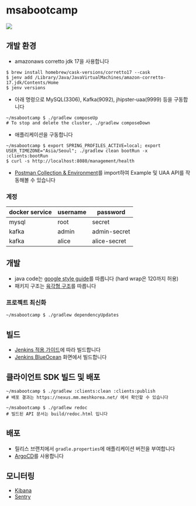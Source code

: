 # msabootcamp

![](https://plantuml-server.kkeisuke.dev/svg/ZOyn3i8m34Ltdy8Nw0KojH8ZMxc0IwnYoKbGuWm8SNUI5jI5WV5RxpzzZyKeMmqAS5Kg1MU9AsTy0kA0uXsUKrot42cmmzbo8-3rvITTQlY5cvWUVB_Sww9IRkmdStWYuui4FanpQ_ufKdhqRhFKJ2OfTijdUHhsJR0lQx6B0KQElltv1W00.svg)

## 개발 환경

- amazonaws corretto jdk 17을 사용합니다
```shell
$ brew install homebrew/cask-versions/corretto17 --cask
$ jenv add /Library/Java/JavaVirtualMachines/amazon-corretto-17.jdk/Contents/Home
$ jenv versions
```


- 아래 명령으로 MySQL(3306), Kafka(9092), jhipster-uaa(9999) 등을 구동합니다
```shell
~/msabootcamp $ ./gradlew composeUp
# To stop and delete the cluster, ./gradlew composeDown
```

- 애플리케이션을 구동합니다
```shell
~/msabootcamp $ export SPRING_PROFILES_ACTIVE=local; export USER_TIMEZONE="Asia/Seoul"; ./gradlew clean bootRun -x :clients:bootRun
$ curl -s http://localhost:8080/management/health
```
- [Postman Collection & Environment](./postman)를 import하여 Example 및 UAA API를 작동해볼 수 있습니다

### 계정

docker service|username|password
---|---|---
mysql|root|secret
kafka|admin|admin-secret
kafka|alice|alice-secret

## 개발

- java code는 [google style guide](https://github.com/google/styleguide/blob/gh-pages/intellij-java-google-style.xml)를 따릅니다 (hard wrap은 120까지 허용)
- 패키지 구조는 [육각형 구조](https://reflectoring.io/spring-hexagonal/)를 따릅니다

### 프로젝트 최신화

```shell
~/msabootcamp $ ./gradlew dependencyUpdates
```

## 빌드

- [Jenkins 적용 가이드](https://wiki.mm.meshkorea.net/pages/viewpage.action?pageId=95855850)에 따라 빌드합니다
- [Jenkins BlueOcean](https://jenkins.meshtools.io/blue/organizations/jenkins/msabootcamp/activity) 화면에서 빌드합니다

## 클라이언트 SDK 빌드 및 배포

```shell
~/msabootcamp $ ./gradlew :clients:clean :clients:publish
# 배포 결과는 https://nexus.mm.meshkorea.net/ 에서 확인할 수 있습니다
```

```shell
~/msabootcamp $ ./gradlew redoc
# 빌드된 API 문서는 build/redoc.html 입니다
```

## 배포

- 릴리스 브랜치에서 `gradle.properties`에 애플리케이션 버전을 부여합니다
- [ArgoCD](https://argocd.meshtools.io/applications?search=msabootcamp)를 사용합니다 

## 모니터링

- [Kibana](https://kibana.meshtools.io/)
- [Sentry](https://sentry.io)
